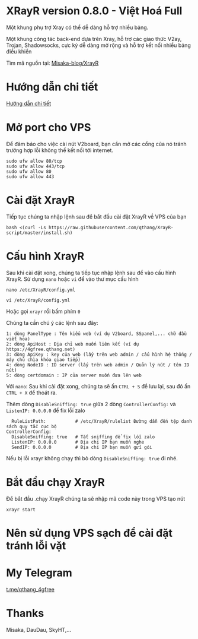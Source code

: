 # XRayR version 0.8.0 - Việt Hoá Full
Một khung phụ trợ Xray có thể dễ dàng hỗ trợ nhiều bảng.

Một khung công tác back-end dựa trên Xray, hỗ trợ các giao thức V2ay, Trojan, Shadowsocks, cực kỳ dễ dàng mở rộng và hỗ trợ kết nối nhiều bảng điều khiển

Tìm mã nguồn tại: [Misaka-blog/XrayR](https://github.com/Misaka-blog/XrayR)

# Hướng dẫn chi tiết

[Hướng dẫn chi tiết](https://crackair.gitbook.io/xrayr-project/)

# Mở port cho VPS
Để đảm bảo cho việc cài nút V2board, bạn cần mở các cổng của nó tránh trường hợp lỗi không thể kết nối tới internet.

```
sudo ufw allow 80/tcp
sudo ufw allow 443/tcp
sudo ufw allow 80
sudo ufw allow 443
```

# Cài đặt XrayR
Tiếp tục chúng ta nhập lệnh sau để bắt đầu cài đặt XrayR về VPS của bạn

```
bash <(curl -Ls https://raw.githubusercontent.com/qthang/XrayR-script/master/install.sh)
```
# Cấu hình XrayR
Sau khi cài đặt xong, chúng ta tiếp tục nhập lệnh sau để vào cấu hình XrayR. Sử dụng `nano` hoặc `vi` để vào thư mục cấu hình

```
nano /etc/XrayR/config.yml
```
```
vi /etc/XrayR/config.yml
```
Hoặc gọi `xrayr` rồi bấm phím `0`

Chúng ta cần chú ý các lệnh sau đây:
```
1: dòng PanelType : Tên kiểu web (ví dụ V2board, SSpanel,... chữ đầu viết hoa)
2: dòng ApiHost : Địa chỉ web muốn liên kết (ví dụ https://4gfree.qthang.net)
3: dòng ApiKey : key của web (lấy trên web admin / cấu hình hệ thống / máy chủ chìa khóa giao tiếp)
4: dòng NodeID : ID server (lấy trên web admin / Quản lý nút / tên ID nút)
5: dòng certdomain : IP của server muốn đưa lên web
```
Với `nano`: Sau khi cài đặt xong, chúng ta sẽ ấn `CTRL + S` để lưu lại, sau đó ấn `CTRL + X` để thoát ra.


Thêm dòng `DisableSniffing: true` giữa 2 dòng `ControllerConfig:` và `ListenIP: 0.0.0.0` để fix lỗi zalo
```
  RuleListPath:           # /etc/XrayR/rulelist Đường dẫn đến tệp danh sách quy tắc cục bộ
ControllerConfig:
  DisableSniffing: true   # Tắt sniffing để fix lỗi zalo 
  ListenIP: 0.0.0.0       # Địa chỉ IP bạn muốn nghe
  SendIP: 0.0.0.0         # Địa chỉ IP bạn muốn gửi gói
```
Nếu bị lỗi xrayr không chạy thì bỏ dòng `DisableSniffing: true` đi nhé.

# Bắt đầu chạy XrayR
Để bắt đầu .chạy XrayR chúng ta sẽ nhập mã code này trong VPS tạo nút
```
xrayr start
```

# Nên sử dụng VPS sạch để cài đặt tránh lỗi vặt
# My Telegram
[t.me/qthang_4gfree](https://t.me/qthang_4gfree)

# Thanks
Misaka, DauDau, SkyHT,...
